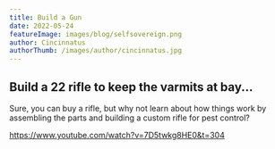 ```yaml
---
title: Build a Gun
date: 2022-05-24
featureImage: images/blog/selfsovereign.png
author: Cincinnatus
authorThumb: /images/author/cincinnatus.jpg
---
```


## Build a 22 rifle to keep the varmits at bay...

Sure, you can buy a rifle, but why not learn about how things work by assembling the parts and building a custom rifle for pest control?

https://www.youtube.com/watch?v=7D5twkg8HE0&t=304
